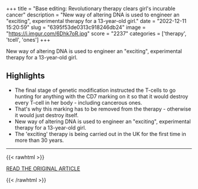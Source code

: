 +++
title = "Base editing: Revolutionary therapy clears girl's incurable cancer"
description = "New way of altering DNA is used to engineer an \"exciting\", experimental therapy for a 13-year-old girl."
date = "2022-12-11 15:20:59"
slug = "6395f53de0313c918246db24"
image = "https://i.imgur.com/6Dhk7oR.jpg"
score = "2237"
categories = ['therapy', 'tcell', 'ones']
+++

New way of altering DNA is used to engineer an \"exciting\", experimental therapy for a 13-year-old girl.

## Highlights

- The final stage of genetic modification instructed the T-cells to go hunting for anything with the CD7 marking on it so that it would destroy every T-cell in her body - including cancerous ones.
- That's why this marking has to be removed from the therapy - otherwise it would just destroy itself.
- New way of altering DNA is used to engineer an "exciting", experimental therapy for a 13-year-old girl.
- The 'exciting' therapy is being carried out in the UK for the first time in more than 30 years.

---

{{< rawhtml >}}
  <p class="article-category">
    <a target="_blank" href="https://www.bbc.co.uk/news/health-63859184">READ THE ORIGINAL ARTICLE</a>
  </p>
{{< /rawhtml >}}
